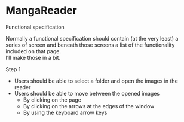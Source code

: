 # MangaReader
Functional specification   

Normally a functional specification should contain (at the very least) a series of screen and beneath those screens a list of the functionality included on that page.     
I’ll make those in a bit. 

Step 1

* Users should be able to select a folder and open the images in the reader
* Users should be able to move between the opened images
  * By clicking on the page
  * By clicking on the arrows at the edges of the window
  * By using the keyboard arrow keys
